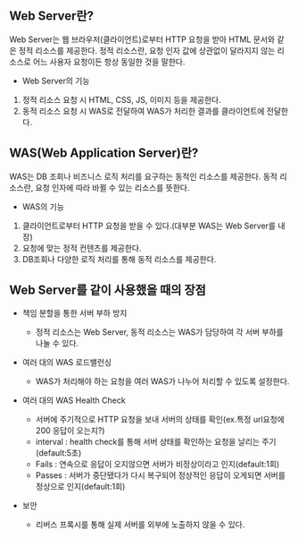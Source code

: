 ## Web Server란?

Web Server는 웹 브라우저(클라이언트)로부터 HTTP 요청을 받아 HTML 문서와 같은 정적 리소스를 제공한다. 정적 리소스란, 요청 인자 값에 상관없이 달라지지 않는 리소스로 어느 사용자 요청이든 항상 동일한 것을 말한다.

- Web Server의 기능

1. 정적 리소스 요청 시 HTML, CSS, JS, 이미지 등을 제공한다.
2. 동적 리소스 요청 시 WAS로 전달하여 WAS가 처리한 결과를 클라이언트에 전달한다.

## WAS(Web Application Server)란?

WAS는 DB 조회나 비즈니스 로직 처리를 요구하는 동적인 리소스를 제공한다. 동적 리소스란, 요청 인자에 따라 바뀔 수 있는 리소스를 뜻한다.

- WAS의 기능

1. 클라이언트로부터 HTTP 요청을 받을 수 있다.(대부분 WAS는 Web Server를 내장)
2. 요청에 맞는 정적 컨텐츠를 제공한다.
3. DB조회나 다양한 로직 처리를 통해 동적 리소스를 제공한다.

## Web Server를 같이 사용했을 때의 장점

- 책임 분할을 통한 서버 부하 방지 
    - 정적 리소스는 Web Server, 동적 리소스는 WAS가 담당하여 각 서버 부하를 나눌 수 있다.

- 여러 대의 WAS 로드밸런싱
    - WAS가 처리해야 하는 요청을 여러 WAS가 나누어 처리할 수 있도록 설정한다.

- 여러 대의 WAS Health Check
    - 서버에 주기적으로 HTTP 요청을 보내 서버의 상태를 확인(ex.특정 url요청에 200 응답이 오는지?)
    - interval : health check를 통해 서버 상태를 확인하는 요청을 날리는 주기(default:5초)
    - Fails : 연속으로 응답이 오지않으면 서버가 비정상이라고 인지(default:1회)
    - Passes : 서버가 중단됐다가 다시 복구되어 정상적인 응답이 오게되면 서버를 정상으로 인지(default:1회)
    
- 보안
    - 리버스 프록시를 통해 실제 서버를 외부에 노출하지 않을 수 있다.
